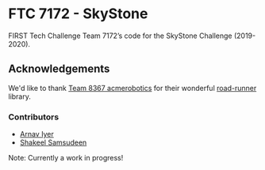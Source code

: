 # FTC 7172 - SkyStone

FIRST Tech Challenge Team 7172’s code for the SkyStone Challenge (2019-2020).

## Acknowledgements
We'd like to thank [Team 8367 acmerobotics](https://goacmerobotics.com/) for their wonderful [road-runner](https://github.com/acmerobotics/road-runner) library.

### Contributors
* [Arnav Iyer](https://github.com/ArnavIyer)
* [Shakeel Samsudeen](https://github.com/shakeelsamsu)

Note: Currently a work in progress!